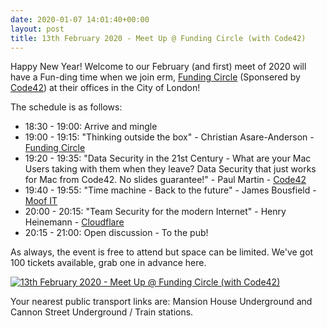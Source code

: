 ```yaml
---
date: 2020-01-07 14:01:40+00:00
layout: post
title: 13th February 2020 - Meet Up @ Funding Circle (with Code42)
---
```


Happy New Year! Welcome to our February (and first) meet of 2020 will have a Fun-ding time when we join erm, [Funding Circle](https://www.fundingcircle.com/uk/) (Sponsered by [Code42](https://www.code42.com)) at their offices in the City of London!

The schedule is as follows:

* 18:30 - 19:00: Arrive and mingle
* 19:00 - 19:15: "Thinking outside the box" - Christian Asare-Anderson - [Funding Circle](https://www.fundingcircle.com/uk/)
* 19:20 - 19:35: "Data Security in the 21st Century - What are your Mac Users taking with them when they leave? Data Security that just works for Mac from Code42. No slides guarantee!" - Paul Martin - [Code42](https://www.code42.com)
* 19:40 - 19:55: "Time machine - Back to the future" - James Bousfield - [Moof IT](https://moof-it.co.uk)
* 20:00 - 20:15: "Team Security for the modern Internet" - Henry Heinemann - [Cloudflare](https://www.cloudflare.com/en-gb/)
* 20:15 - 21:00: Open discussion - To the pub!

As always, the event is free to attend but space can be limited. We've got 100 tickets available, grab one in advance here.

[![13th February 2020 - Meet Up @ Funding Circle (with Code42)](https://www.eventbrite.com/custombutton?eid=39292147872)](https://www.eventbrite.com/e/13th-february-2020-meet-up-funding-circle-with-code42-tickets-88648234255)

Your nearest public transport links are: Mansion House Underground and Cannon Street Underground / Train stations.

